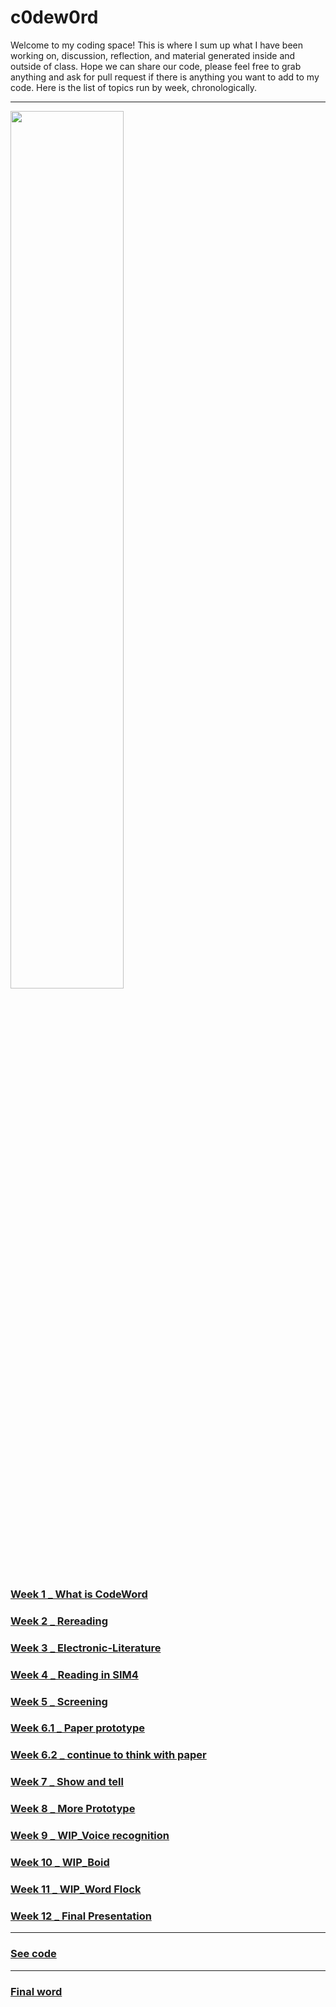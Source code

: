 # c0dew0rd

Welcome to my coding space! 
This is where I sum up what I have been working on, discussion, reflection, and material generated inside and outside of class. Hope we can share our code, please feel free to grab anything and ask for pull request if there is anything you want to add to my code. Here is the list of topics run by week, chronologically.

-------------------------------------------

<img src="Sim.JPG" width="60%">

### [Week 1 _ What is CodeWord](https://github.com/napasornc/c0dew0rd/tree/master/week%2001) 

### [Week 2 _ Rereading](https://github.com/napasornc/c0dew0rd/tree/master/week%2002) 

### [Week 3 _ Electronic-Literature](https://github.com/napasornc/c0dew0rd/tree/master/week%2003) 

### [Week 4 _ Reading in SIM4](https://github.com/napasornc/c0dew0rd/blob/master/week%2004/readme.md) 

### [Week 5 _ Screening](https://github.com/napasornc/c0dew0rd/tree/master/week%2005) 

### [Week 6.1 _ Paper prototype](https://github.com/napasornc/c0dew0rd/blob/master/week%2006.1/readme.md) 

### [Week 6.2 _ continue to think with paper](https://github.com/napasornc/c0dew0rd/tree/master/week%2006.2) 

### [Week 7 _ Show and tell](https://github.com/napasornc/c0dew0rd/blob/master/week%2007/readme.md) 

### [Week 8 _ More Prototype](https://github.com/napasornc/c0dew0rd/blob/master/week%2008/readme.md) 

### [Week 9 _ WIP_Voice recognition](https://github.com/napasornc/c0dew0rd/blob/master/week%2009/readme.md) 

### [Week 10 _ WIP_Boid](https://github.com/napasornc/c0dew0rd/tree/master/week%2010) 

### [Week 11 _ WIP_Word Flock](https://github.com/napasornc/c0dew0rd/blob/master/week%2011/readme.md) 

### [Week 12 _ Final Presentation](https://github.com/napasornc/c0dew0rd/blob/master/week%2012/readme.md) 

-----------------------------------------------------
### [See code](https://github.com/napasornc/c0dew0rd/blob/master/processing/readme.md)
-----------------------------------------------------
### [Final word](https://github.com/napasornc/c0dew0rd/blob/master/readme.md)






